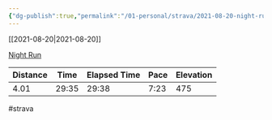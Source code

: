 ```yaml
---
{"dg-publish":true,"permalink":"/01-personal/strava/2021-08-20-night-run/"}
---
```



[[2021-08-20\|2021-08-20]]

[Night Run](https://www.strava.com/activities/5831554738)

| Distance | Time  | Elapsed Time | Pace | Elevation |
| -------- | ----- | ------------ | ---- | --------- |
| 4.01     | 29:35 | 29:38        | 7:23 | 475       |




#strava
